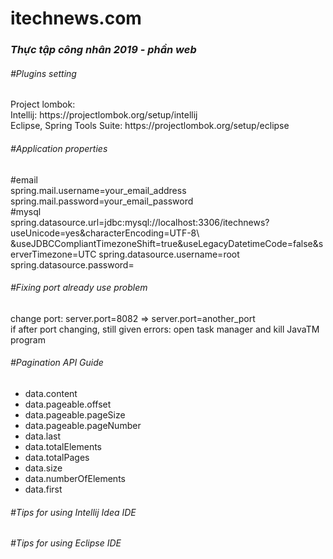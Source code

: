 # itechnews.com
<h3><i>Thực tập công nhân 2019 - phần web</i></h3>

<h6>#Plugins setting</h6>
<p>
Project lombok:<br>
Intellij: https://projectlombok.org/setup/intellij<br>
Eclipse, Spring Tools Suite: https://projectlombok.org/setup/eclipse 
</p>

<h6>#Application properties</h6>
<p>
#email<br>
spring.mail.username=your_email_address<br>
spring.mail.password=your_email_password
<br>#mysql<br>
spring.datasource.url=jdbc:mysql://localhost:3306/itechnews?useUnicode=yes&characterEncoding=UTF-8\
  &useJDBCCompliantTimezoneShift=true&useLegacyDatetimeCode=false&serverTimezone=UTC
spring.datasource.username=root<br>
spring.datasource.password=
</p>

<h6>#Fixing port already use problem</h6>
<p>
change port: server.port=8082 => server.port=another_port<br>
if after port changing, still given errors: open task manager and kill JavaTM program
</p>

<h6>#Pagination API Guide</h6>
<p>
<ul>
    <li>data.content</li>
    <li>data.pageable.offset</li>
    <li>data.pageable.pageSize</li>
    <li>data.pageable.pageNumber</li>
    <li>data.last</li>
    <li>data.totalElements</li>
    <li>data.totalPages</li>
    <li>data.size</li>
    <li>data.numberOfElements</li>
    <li>data.first</li>
</ul>
</p>

<h6>#Tips for using Intellij Idea IDE</h6>
<h6>#Tips for using Eclipse IDE</h6>